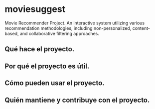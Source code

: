 # moviesuggest
Movie Recommender Project. 
An interactive system utilizing various recommendation methodologies, including non-personalized, content-based, and collaborative filtering approaches.
## Qué hace el proyecto.
## Por qué el proyecto es útil.
## Cómo pueden usar el proyecto.
## Quién mantiene y contribuye con el proyecto.
